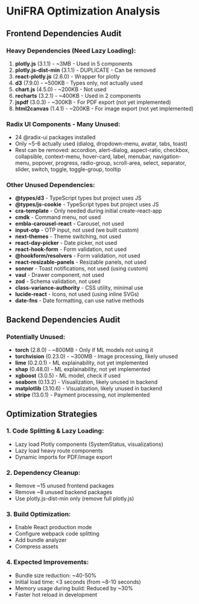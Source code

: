 # UniFRA Optimization Analysis

## Frontend Dependencies Audit

### Heavy Dependencies (Need Lazy Loading):
1. **plotly.js** (3.1.1) - ~3MB - Used in 5 components
2. **plotly.js-dist-min** (3.1.1) - DUPLICATE - Can be removed
3. **react-plotly.js** (2.6.0) - Wrapper for plotly
4. **d3** (7.9.0) - ~500KB - Types only, not actually used
5. **chart.js** (4.5.0) - ~200KB - Not used
6. **recharts** (3.2.1) - ~400KB - Used in 2 components
7. **jspdf** (3.0.3) - ~300KB - For PDF export (not yet implemented)
8. **html2canvas** (1.4.1) - ~200KB - For image export (not yet implemented)

### Radix UI Components - Many Unused:
- 24 @radix-ui packages installed
- Only ~5-6 actually used (dialog, dropdown-menu, avatar, tabs, toast)
- Rest can be removed: accordion, alert-dialog, aspect-ratio, checkbox, collapsible, context-menu, hover-card, label, menubar, navigation-menu, popover, progress, radio-group, scroll-area, select, separator, slider, switch, toggle, toggle-group, tooltip

### Other Unused Dependencies:
- **@types/d3** - TypeScript types but project uses JS
- **@types/js-cookie** - TypeScript types but project uses JS
- **cra-template** - Only needed during initial create-react-app
- **cmdk** - Command menu, not used
- **embla-carousel-react** - Carousel, not used
- **input-otp** - OTP input, not used (we built custom)
- **next-themes** - Theme switching, not used
- **react-day-picker** - Date picker, not used
- **react-hook-form** - Form validation, not used
- **@hookform/resolvers** - Form validation, not used
- **react-resizable-panels** - Resizable panels, not used
- **sonner** - Toast notifications, not used (using custom)
- **vaul** - Drawer component, not used
- **zod** - Schema validation, not used
- **class-variance-authority** - CSS utility, minimal use
- **lucide-react** - Icons, not used (using inline SVGs)
- **date-fns** - Date formatting, can use native methods

## Backend Dependencies Audit

### Potentially Unused:
- **torch** (2.8.0) - ~800MB - Only if ML models not using it
- **torchvision** (0.23.0) - ~300MB - Image processing, likely unused
- **lime** (0.2.0.1) - ML explainability, not yet implemented
- **shap** (0.48.0) - ML explainability, not yet implemented
- **xgboost** (3.0.5) - ML model, check if used
- **seaborn** (0.13.2) - Visualization, likely unused in backend
- **matplotlib** (3.10.6) - Visualization, likely unused in backend
- **stripe** (13.0.1) - Payment processing, not implemented

## Optimization Strategies

### 1. Code Splitting & Lazy Loading:
- Lazy load Plotly components (SystemStatus, visualizations)
- Lazy load heavy route components
- Dynamic imports for PDF/image export

### 2. Dependency Cleanup:
- Remove ~15 unused frontend packages
- Remove ~8 unused backend packages
- Use plotly.js-dist-min only (remove full plotly.js)

### 3. Build Optimization:
- Enable React production mode
- Configure webpack code splitting
- Add bundle analyzer
- Compress assets

### 4. Expected Improvements:
- Bundle size reduction: ~40-50%
- Initial load time: <3 seconds (from ~8-10 seconds)
- Memory usage during build: Reduced by ~30%
- Faster hot reload in development
